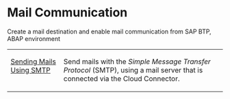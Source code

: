 <!-- loio1d8c397104a64502996e6c5eb4e4c29b -->

# Mail Communication

Create a mail destination and enable mail communication from SAP BTP, ABAP environment


<table>
<tr>
<td valign="top">

[Sending Mails Using SMTP](sending-mails-using-smtp-8d1f989.md)

</td>
<td valign="top">

Send mails with the *Simple Message Transfer Protocol* \(SMTP\), using a mail server that is connected via the Cloud Connector.

</td>
</tr>
</table>

